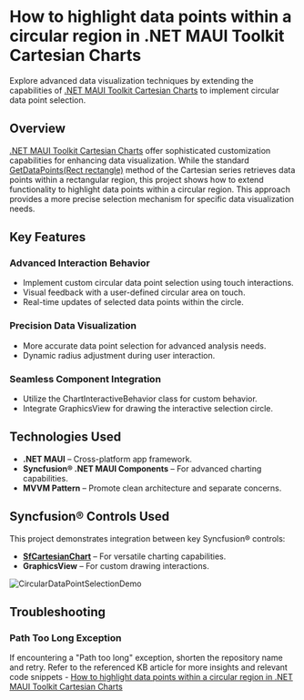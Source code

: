# How to highlight data points within a circular region in .NET MAUI Toolkit Cartesian Charts

Explore advanced data visualization techniques by extending the capabilities of [.NET MAUI Toolkit Cartesian Charts](https://www.syncfusion.com/maui-controls/maui-cartesian-charts) to implement circular data point selection.

## Overview

[.NET MAUI Toolkit Cartesian Charts](https://www.syncfusion.com/maui-controls/maui-cartesian-charts) offer sophisticated customization capabilities for enhancing data visualization. While the standard [GetDataPoints(Rect rectangle)](https://help.syncfusion.com/cr/maui-toolkit/Syncfusion.Maui.Toolkit.Charts.CartesianSeries.html#Syncfusion_Maui_Toolkit_Charts_CartesianSeries_GetDataPoints_Microsoft_Maui_Graphics_Rect_) method of the Cartesian series retrieves data points within a rectangular region, this project shows how to extend functionality to highlight data points within a circular region. This approach provides a more precise selection mechanism for specific data visualization needs.

## Key Features

### Advanced Interaction Behavior

- Implement custom circular data point selection using touch interactions.
- Visual feedback with a user-defined circular area on touch.
- Real-time updates of selected data points within the circle.

### Precision Data Visualization

- More accurate data point selection for advanced analysis needs.
- Dynamic radius adjustment during user interaction.

### Seamless Component Integration

- Utilize the ChartInteractiveBehavior class for custom behavior.
- Integrate GraphicsView for drawing the interactive selection circle.

## Technologies Used

- **.NET MAUI** – Cross-platform app framework.
- **Syncfusion® .NET MAUI Components** – For advanced charting capabilities.
- **MVVM Pattern** – Promote clean architecture and separate concerns.

## Syncfusion® Controls Used

This project demonstrates integration between key Syncfusion® controls:

- **[SfCartesianChart](https://help.syncfusion.com/cr/maui/Syncfusion.Maui.Charts.SfCartesianChart.html)** – For versatile charting capabilities.
- **GraphicsView** – For custom drawing interactions.

![CircularDataPointSelectionDemo](https://github.com/user-attachments/assets/4a860869-ff93-47fd-a13f-e574f2617f3a)

## Troubleshooting

### Path Too Long Exception

If encountering a "Path too long" exception, shorten the repository name and retry. Refer to the referenced KB article for more insights and relevant code snippets - [How to highlight data points within a circular region in .NET MAUI Toolkit Cartesian Charts](https://support.syncfusion.com/kb/article/20500/how-to-highlight-data-points-within-a-circular-region-in-net-maui-toolkit-cartesian-charts
)
